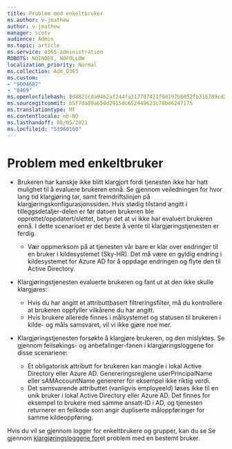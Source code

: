 ```yaml
---
title: Problem med enkeltbruker
ms.author: v-jmathew
author: v-jmathew
manager: scotv
audience: Admin
ms.topic: article
ms.service: o365-administration
ROBOTS: NOINDEX, NOFOLLOW
localization_priority: Normal
ms.collection: Adm_O365
ms.custom:
- "9004687"
- "8469"
ms.openlocfilehash: 8d8821cda94b2af244fa317707421f9d197b6052fb316789cd286ea8b4adf19e
ms.sourcegitcommit: b5f7da89a650d2915dc652449623c78be6247175
ms.translationtype: MT
ms.contentlocale: nb-NO
ms.lasthandoff: 08/05/2021
ms.locfileid: "53960160"
---
```

# <a name="problem-with-single-user"></a>Problem med enkeltbruker

- Brukeren har kanskje ikke blitt klargjort fordi tjenesten ikke har hatt mulighet til å evaluere brukeren ennå. Se gjennom veiledningen for hvor lang tid klargjøring tar, samt fremdriftslinjen på klargjøringskonfigurasjonssiden. Hvis stødig tilstand angitt i tilleggsdetaljer-delen er før datoen brukeren ble opprettet/oppdatert/slettet, betyr det at vi ikke har evaluert brukeren ennå. I dette scenarioet er det beste å vente til klargjøringstjenesten er ferdig.

  - Vær oppmerksom på at tjenesten vår bare er klar over endringer til en bruker i kildesystemet (Sky-HR). Det må være en gyldig endring i kildesystemet for Azure AD for å oppdage endringen og flyte den til Active Directory.
- Klargjøringstjenesten evaluerte brukeren og fant ut at den ikke skulle klargjøres:
  - Hvis du har angitt et attributtbasert filtreringsfilter, må du kontrollere at brukeren oppfyller vilkårene du har angitt.
  - Hvis brukere allerede finnes i målsystemet og statusen til brukeren i kilde- og måls samsvaret, vil vi ikke gjøre noe mer.
- Klargjøringstjenesten forsøkte å klargjøre brukeren, og den mislyktes. Se gjennom feilsøkings- og anbefalinger-fanen i klargjøringsloggene for disse scenariene:
  - Et obligatorisk attributt for brukeren kan mangle i lokal Active Directory eller Azure AD. Genereringsreglene userPrincipalName eller sAMAccountName genererer for eksempel ikke riktig verdi.
  - Det samsvarende attributtet (vanligvis employeeId) løses ikke til en unik bruker i lokal Active Directory eller Azure AD. Det finnes for eksempel to brukere med samme ansatt-ID i AD, og tjenesten returnerer en feilkode som angir dupliserte måloppføringer for samme kildeoppføring.

Hvis du vil se gjennom logger for enkeltbrukere og grupper, kan du se Se gjennom [klargjøringsloggene for](https://docs.microsoft.com/azure/active-directory/reports-monitoring/concept-provisioning-logs)et problem med en bestemt bruker.
